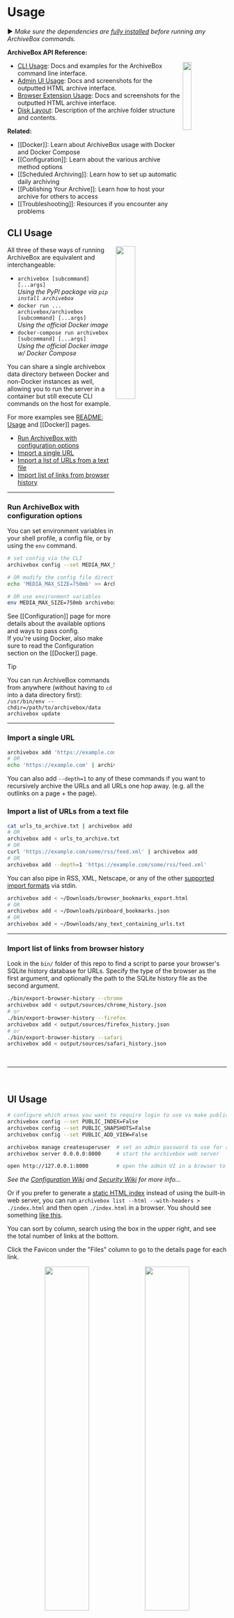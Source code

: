 # Usage

▶️ _Make sure the dependencies are [fully installed](https://github.com/ArchiveBox/ArchiveBox/wiki/Install) before running any ArchiveBox commands._

**ArchiveBox API Reference:**

<img src="https://imgur.zervice.io/aQZZcku.png" width="20%" align="right"/>

- [CLI Usage](#CLI-Usage): Docs and examples for the ArchiveBox command line interface.
- [Admin UI Usage](#UI-Usage): Docs and screenshots for the outputted HTML archive interface.
- [Browser Extension Usage](#Browser-Extension-Usage): Docs and screenshots for the outputted HTML archive interface.
- [Disk Layout](#Disk-Layout): Description of the archive folder structure and contents.

**Related:**

- [[Docker]]: Learn about ArchiveBox usage with Docker and Docker Compose
- [[Configuration]]: Learn about the various archive method options
- [[Scheduled Archiving]]: Learn how to set up automatic daily archiving
- [[Publishing Your Archive]]: Learn how to host your archive for others to access
- [[Troubleshooting]]: Resources if you encounter any problems

## CLI Usage

<img src="https://imgur.zervice.io/biVfFYr.png" width="30%" align="right"/>

All three of these ways of running ArchiveBox are equivalent and interchangeable:

- `archivebox [subcommand] [...args]`  
  *Using the PyPI package via `pip install archivebox`*
- `docker run ... archivebox/archivebox [subcommand] [...args]`  
  *Using the official Docker image*
- `docker-compose run archivebox [subcommand] [...args]`  
  *Using the official Docker image w/ Docker Compose*

You can share a single archivebox data directory between Docker and non-Docker instances as well, allowing you to run the server in a container but still execute CLI commands on the host for example.

For more examples see [README: Usage](https://github.com/ArchiveBox/ArchiveBox#%EF%B8%8F-cli-usage) and [[Docker]] pages.

- [Run ArchiveBox with configuration options](#Run-ArchiveBox-with-configuration-options)
- [Import a single URL](#Import-a-single-URL)
- [Import a list of URLs from a text file](#Import-a-list-of-URLs-from-a-text-file)
- [Import list of links from browser history](#Import-list-of-links-from-browser-history)

---

### Run ArchiveBox with configuration options

You can set environment variables in your shell profile, a config file, or by using the `env` command.

```bash
# set config via the CLI
archivebox config --set MEDIA_MAX_SIZE=750mb

# OR modify the config file directly
echo 'MEDIA_MAX_SIZE=750mb' >> ArchiveBox.conf

# OR use environment variables
env MEDIA_MAX_SIZE=750mb archivebox add 'https://example.com'
```

See [[Configuration]] page for more details about the available options and ways to pass config.  
If you're using Docker, also make sure to read the Configuration section on the [[Docker]] page.

> [!TIP]  
> You can run ArchiveBox commands from anywhere (without having to `cd` into a data directory first):  
> `/usr/bin/env --chdir=/path/to/archivebox/data archivebox update`

---

### Import a single URL

```bash
archivebox add 'https://example.com'
# OR
echo 'https://example.com' | archivebox add
```

You can also add `--depth=1` to any of these commands if you want to recursively archive the URLs and all URLs one hop away. (e.g. all the outlinks on a page + the page).

### Import a list of URLs from a text file

```bash
cat urls_to_archive.txt | archivebox add
# OR
archivebox add < urls_to_archive.txt
# OR
curl 'https://example.com/some/rss/feed.xml' | archivebox add
# OR
archivebox add --depth=1 'https://example.com/some/rss/feed.xml'
```

You can also pipe in RSS, XML, Netscape, or any of the other [supported import formats](https://github.com/ArchiveBox/ArchiveBox/wiki/Quickstart#2-get-your-list-of-urls-to-archive) via stdin.

```bash
archivebox add < ~/Downloads/browser_bookmarks_export.html
# OR
archivebox add < ~/Downloads/pinboard_bookmarks.json
# OR
archivebox add < ~/Downloads/any_text_containing_urls.txt
```

---

### Import list of links from browser history

Look in the `bin/` folder of this repo to find a script to parse your browser's SQLite history database for URLs.
Specify the type of the browser as the first argument, and optionally the path to the SQLite history file as the second argument.

```bash
./bin/export-browser-history --chrome
archivebox add < output/sources/chrome_history.json
# or
./bin/export-browser-history --firefox
archivebox add < output/sources/firefox_history.json
# or
./bin/export-browser-history --safari
archivebox add < output/sources/safari_history.json
```

<br/>

---

<br/>

## UI Usage

```bash
# configure which areas you want to require login to use vs make publicly available
archivebox config --set PUBLIC_INDEX=False
archivebox config --set PUBLIC_SNAPSHOTS=False
archivebox config --set PUBLIC_ADD_VIEW=False

archivebox manage createsuperuser  # set an admin password to use for any areas requiring login
archivebox server 0.0.0.0:8000     # start the archivebox web server

open http://127.0.0.1:8000         # open the admin UI in a browser to view your archive
```

*See the [Configuration Wiki](https://github.com/ArchiveBox/ArchiveBox/wiki/Configuration#public_index--public_snapshots--public_add_view) and [Security Wiki](https://github.com/ArchiveBox/ArchiveBox/wiki/Security-Overview#archiving-private-content) for more info...*

Or if you prefer to generate a [static HTML index](https://github.com/ArchiveBox/ArchiveBox#static-archive-exporting) instead of using the built-in web server, you can run `archivebox list --html --with-headers > ./index.html` and then open `./index.html` in a browser.  You should see something [like this](https://demo.archivebox.io).

You can sort by column, search using the box in the upper right, and see the total number of links at the bottom.

Click the Favicon under the "Files" column to go to the details page for each link.

<div align="center">
<img src="https://imgur.zervice.io/52RjhUM.png" width="45%" align="top"/>
<img src="https://imgur.zervice.io/Gg9sTyq.png" width="45%" align="top"/>
</div>

### Explanation of buttons in the web UI - admin snapshots list

<img src="https://imgur.zervice.io/4Sa76Ek.png" alt="Screenshot of buttons at top of Snapshot admin page"/>

A logged-in admin user may select ☑️ one or more snapshots from the list and perform Snapshot actions:

- <kbd>Search</kbd> Search text in the Snapshot title, URL, tags, or archived content (supports regex with the default ripgrep search backend, or enable the [Sonic](https://github.com/ArchiveBox/ArchiveBox/blob/dev/docker-compose.yml#L35) full-text search backend in `docker-compose.yml` and set `SEARCH_BACKEND_ENGINE=sonic`, `SEARCH_BACKEND_HOST`, `SEARCH_BACKEND_PASSWORD` for full-text fuzzy searching) https://github.com/ArchiveBox/ArchiveBox/issues/956
- <kbd>Tags</kbd> Start typing in the field to select some tags, then click `+` to add them or `-` remove them from the checked snapshots (`Tags` can be created/edited from the `/admin/core/tag/` page)
- <kbd>Title</kbd> Pull the latest title and favicon without doing a full snapshot. (helpful to quickly ping any URLs that are stuck showing up as `Pending...` or are missing a title)
- <kbd>Pull</kbd> Finish downloading the Snapshot, pulls any missing/failed outputs/extractors methods (pdf, wget... etc). Resumes running the same archiving steps as when you add new URL. Useful to finish pulling when previous import was paused or interrupted by a reboot or something.  https://github.com/ArchiveBox/ArchiveBox#output-formats
- <kbd>Re-Snapshot</kbd> Re-archive the original URL from scratch as a new separate snapshot. Differs from pulling in that it doesn't resume/update existing snapshot, it creates a new separate entry and re-snapshots the URL at the current point in time. (useful for saving multiple Snapshots of a single URL over time) https://github.com/ArchiveBox/ArchiveBox#saving-multiple-snapshots-of-a-single-url
- <kbd>Reset</kbd> Keep the Snapshot entry, but delete all its archive results and redownload them from scratch immediately. Useful for re-trying a bad Snapshot and overwriting its previous results, e.g. if it initially archived a temporary error page or hit a transient rate-limit/CAPTCHA/login page.
- <kbd>Delete</kbd> Delete a snapshot and all its archive results entirely. This action cannot be undone. (Note: to thoroughly remove every trace of a URL ever being added, you should also manually scrub log output found in `sources/` and `logs/`)

<br/>

---

<br/>

## Browser Extension Usage

Set up the official [ArchiveBox Browser Extension](https://github.com/ArchiveBox/archivebox-browser-extension) to submit URLs directly from your browser to ArchiveBox.

1. Install the extension in your browser:
   - [Google Chrome / Edge / All Chromium-based browsers...](https://chrome.google.com/webstore/detail/habonpimjphpdnmcfkaockjnffodikoj)
   - [Firefox](https://addons.mozilla.org/en-US/firefox/addon/archivebox-exporter/)

2. Log into your ArchiveBox server's admin UI in the same browser where you installed the extension, e.g.  
   [`http://localhost:8000/admin/`](http://localhost:8000/admin/) or `https://demo.archivebox.io/admin/`  
   The extension will re-use your admin UI login session to submit URLs to your server, so *make sure to log in!*  
   . . .   
   *Alternatively:* You can configure Archivebox to [allow submitting URLs without requiring log-in](https://github.com/ArchiveBox/ArchiveBox/wiki/Configuration#public_index--public_snapshots--public_add_view)  
   `archivebox config --set PUBLIC_ADD_VIEW=True`

3. Click the ArchiveBox extension in your browser and set `Config > ArchiveBox Base URL` to your server's URL, e.g.  
   `http://localhost:8000` or `https://demo.archivebox.io`

4. ✅ Done! Test it out: `Right-click on any page > ArchiveBox Exporter > Archive Current Page`  
   *Then check your ArchiveBox instance to confirm the URL was added.*

<img width="400" align="right" alt="browser extension config screen" src="https://user-images.githubusercontent.com/511499/215702958-4683af8f-7f1e-4b0e-a313-2466b9cf0276.png"/>
<img width="350" align="top" alt="chrome web store screenshot" src="https://user-images.githubusercontent.com/511499/215699375-5c98c9bb-56fd-4a46-a990-e5745d46019c.png"/><br/><img width="400" alt="image" src="https://github.com/ArchiveBox/ArchiveBox/assets/511499/8bdd99a8-656b-4839-937d-80670ec4d8a6">

#### More Info

- https://github.com/ArchiveBox/archivebox-browser-extension
- https://github.com/ArchiveBox/archivebox-browser-extension#setup
- https://github.com/ArchiveBox/archivebox-browser-extension#features
- https://github.com/ArchiveBox/archivebox-browser-extension#alternative-extensions-for-archiving
- https://github.com/ArchiveBox/ArchiveBox/issues/577

<br/>

---

<br/>

## Disk Layout

The `OUTPUT_DIR` folder (usually whatever folder you run the `archivebox` command in), contains the UI HTML and archived data with the structure outlined below.

```yaml
 - data/
   - index.sqlite3        # Main index of all archived URLs
   - ArchiveBox.conf      # Main config file in ini format

   - archive/
      - 155243135/        # Archived links are stored in folders by timestamp
         - index.json     # Index/details page for individual archived link
         - index.html

         # Archive method outputs:
         - warc/
         - media/
         - git/
         ...

   - sources/             # Each imported URL list is saved as a copy here
      - getpocket.com-1552432264.txt
      - stdin-1552291774.txt
      ...
```

For more info about ArchiveBox's database/filesystem layout and troubleshooting steps:
- https://github.com/ArchiveBox/ArchiveBox/wiki/Security-Overview#output-folder
- https://github.com/ArchiveBox/ArchiveBox/wiki/Upgrading-or-Merging-Archives
- https://github.com/ArchiveBox/ArchiveBox/wiki/Upgrading-or-Merging-Archives#modify-the-archivebox-sqlite3-db-directly
- https://github.com/ArchiveBox/ArchiveBox/wiki/Upgrading-or-Merging-Archives#database-troubleshooting


### Large Archives

I've found it takes about an hour to download 1000 articles, and they'll take up roughly 1GB.  
Those numbers are from running it single-threaded on my i5 machine with 50mbps down. YMMV.

Storage requirements go up immensely if you're using `FETCH_MEDIA=True` and are archiving many pages with audio & video.

You can try to run it in parallel by manually splitting your URLs into separate chunks (though this may not work with `database locked` errors on slower filesystems):
```bash
archivebox add < urls_chunk_1.txt &
archivebox add < urls_chunk_2.txt &
archivebox add < urls_chunk_3.txt &
```
(though this may not be faster if you have a very large collection/main index)

Users have reported running it with 50k+ bookmarks with success (though it will take more RAM while running).

If you already imported a huge list of bookmarks and want to import only new
bookmarks, you can use the `ONLY_NEW` environment variable. This is useful if
you want to import a bookmark dump periodically and want to skip broken links
which are already in the index.

For more info about troubleshooting filesystem permissions, performance, or issues when running on a NAS:
- https://github.com/ArchiveBox/ArchiveBox/wiki/Security-Overview#output-folder
- https://github.com/ArchiveBox/ArchiveBox/wiki/Upgrading-or-Merging-Archives#database-troubleshooting

<br/>

---

<br/>

## SQL Shell Usage

Explore the SQLite3 DB a bit to see whats available using the SQLite3 shell:
```bash
cd ~/archivebox/data
sqlite3 index.sqlite3

# example usage:
SELECT * FROM snapshot;
UPDATE auth_user SET email = 'someNewEmail@example.com' WHERE username = 'someUsernameHere';
...
```

More info:
- https://github.com/ArchiveBox/ArchiveBox#-sqlpythonfilesystem-usage
- https://github.com/ArchiveBox/ArchiveBox/wiki/Upgrading-or-Merging-Archives#modify-the-archivebox-sqlite3-db-directly
- https://github.com/ArchiveBox/ArchiveBox/wiki/Upgrading-or-Merging-Archives#database-troubleshooting
- https://stackoverflow.com/questions/1074212/how-can-i-see-the-raw-sql-queries-django-is-running
- https://adamobeng.com/wddbfs-mount-a-sqlite-database-as-a-filesystem/

<br/>

---

<br/>

## Python Shell Usage

Explore the Python API a bit to see whats available using the archivebox shell:

**Python API Documentation:** https://docs.archivebox.io/en/master/archivebox.html#module-archivebox.main

```bash
$ archivebox shell
[i] [2020-09-17 16:57:07] ArchiveBox v0.4.21: archivebox shell
    > /Users/squash/Documents/opt/ArchiveBox/data

# Shell Plus Model Imports
from core.models import Snapshot
from django.contrib.admin.models import LogEntry
from django.contrib.auth.models import Group, Permission, User
from django.contrib.contenttypes.models import ContentType
from django.contrib.sessions.models import Session
# Shell Plus Django Imports
from django.core.cache import cache
from django.conf import settings
from django.contrib.auth import get_user_model
from django.db import transaction
from django.db.models import Avg, Case, Count, F, Max, Min, Prefetch, Q, Sum, When
from django.utils import timezone
from django.urls import reverse
from django.db.models import Exists, OuterRef, Subquery
# ArchiveBox Imports
from archivebox.core.models import Snapshot, User
from archivebox import *
    help
    version
    init
    config
    add
    remove
    update
    list
    shell
    server
    status
    manage
    oneshot
    schedule

[i] Welcome to the ArchiveBox Shell!
    https://github.com/ArchiveBox/ArchiveBox/wiki/Usage#Shell-Usage
    https://docs.archivebox.io/en/master/archivebox.html#module-archivebox.main

    Hint: Example use:
        print(Snapshot.objects.filter(is_archived=True).count())
        Snapshot.objects.get(url="https://example.com").as_json()
        add("https://example.com/some/new/url")

# run Python API queries/function calls directly
>>> print(Snapshot.objects.filter(is_archived=True).count())
24

# get help info on an object or function
>>> help(Snapshot)
...

# show raw SQL queries run
>>> from django.db import connection
>>> print(connection.queries)
```

For more info and example usage:
- https://github.com/ArchiveBox/ArchiveBox/wiki/Upgrading-or-Merging-Archives#example-adding-a-new-user-with-a-hashed-password
- https://github.com/ArchiveBox/ArchiveBox/blob/dev/archivebox/main.py
- https://github.com/ArchiveBox/ArchiveBox/blob/dev/archivebox/config.py
- https://github.com/ArchiveBox/ArchiveBox/blob/dev/archivebox/core/models.py
- https://stackoverflow.com/questions/1074212/how-can-i-see-the-raw-sql-queries-django-is-running

<br/>

---

<br/>

## Python API Usage

You can interact with ArchiveBox as a Python library from external scripts or programs.

This API is a *local* API, designed to be used on the same machine as the ArchiveBox collection.

For example you could create and a script `add_archivebox_url.py` like so:
```python
import os
DATA_DIR = '~/archivebox/data'
os.chdir(DATA_DIR)

# you must import and setup django first to establish a DB connection
from archivebox.config import setup_django
setup_django()

# then you can import all the main functions
from archivebox.main import add, remove, server

add('https://example.com', index_only=True, out_dir=DATA_DIR)
remove(...)
server(...)
...
```

For more information see:
- [ArchiveBox Python API Reference (ReadTheDocs)](https://docs.archivebox.io/en/latest/archivebox.html)
- [ArchiveBox Developer Documentation](https://github.com/ArchiveBox/ArchiveBox#archivebox-development)
- [ArchiveBox Python source code](https://github.com/ArchiveBox/ArchiveBox/blob/dev/archivebox/)
